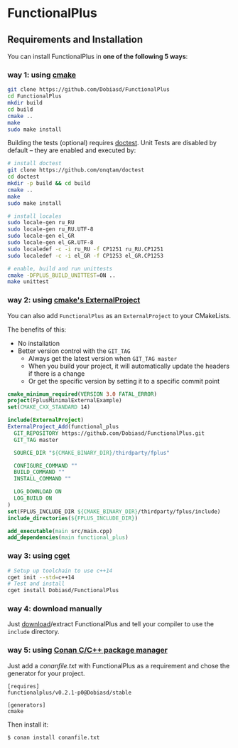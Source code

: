 FunctionalPlus
==============

Requirements and Installation
-----------------------------

You can install FunctionalPlus in **one of the following 5 ways**:


### way 1: using [cmake](https://cmake.org/)

```bash
git clone https://github.com/Dobiasd/FunctionalPlus
cd FunctionalPlus
mkdir build
cd build
cmake ..
make
sudo make install
```

Building the tests (optional) requires [doctest](https://github.com/onqtam/doctest). Unit Tests are disabled by default – they are enabled and executed by:

```bash
# install doctest
git clone https://github.com/onqtam/doctest
cd doctest
mkdir -p build && cd build
cmake ..
make
sudo make install

# install locales
sudo locale-gen ru_RU
sudo locale-gen ru_RU.UTF-8
sudo locale-gen el_GR
sudo locale-gen el_GR.UTF-8
sudo localedef -c -i ru_RU -f CP1251 ru_RU.CP1251
sudo localedef -c -i el_GR -f CP1253 el_GR.CP1253

# enable, build and run unittests
cmake -DFPLUS_BUILD_UNITTEST=ON ..
make unittest
```


### way 2: using [cmake's ExternalProject](https://cmake.org/cmake/help/v3.0/module/ExternalProject.html)

You can also add `FunctionalPlus` as an `ExternalProject` to your CMakeLists.

The benefits of this:

- No installation
- Better version control with the `GIT_TAG`
  - Always get the latest version when `GIT_TAG master`
  - When you build your project, it will automatically update the headers if there is a change
  - Or get the specific version by setting it to a specific commit point


```cmake
cmake_minimum_required(VERSION 3.0 FATAL_ERROR)
project(FplusMinimalExternalExample)
set(CMAKE_CXX_STANDARD 14)

include(ExternalProject)
ExternalProject_Add(functional_plus
  GIT_REPOSITORY https://github.com/Dobiasd/FunctionalPlus.git
  GIT_TAG master

  SOURCE_DIR "${CMAKE_BINARY_DIR}/thirdparty/fplus"

  CONFIGURE_COMMAND ""
  BUILD_COMMAND ""
  INSTALL_COMMAND ""

  LOG_DOWNLOAD ON
  LOG_BUILD ON
)
set(FPLUS_INCLUDE_DIR ${CMAKE_BINARY_DIR}/thirdparty/fplus/include)
include_directories(${FPLUS_INCLUDE_DIR})

add_executable(main src/main.cpp)
add_dependencies(main functional_plus)
```


### way 3: using [cget](https://github.com/pfultz2/cget/)

```bash
# Setup up toolchain to use c++14
cget init --std=c++14
# Test and install
cget install Dobiasd/FunctionalPlus
```


### way 4: download manually

Just [download](https://github.com/Dobiasd/FunctionalPlus/archive/master.zip)/extract FunctionalPlus and tell your compiler to use the `include` directory.


### way 5: using [Conan C/C++ package manager](https://conan.io)

Just add a *conanfile.txt* with FunctionalPlus as a requirement and chose the generator for your project.

```
[requires]
functionalplus/v0.2.1-p0@Dobiasd/stable

[generators]
cmake
```

Then install it:

```
$ conan install conanfile.txt
```
